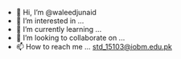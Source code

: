- 👋 Hi, I’m @waleedjunaid
- 👀 I’m interested in ...
- 🌱 I’m currently learning ...
- 💞️ I’m looking to collaborate on ...
- 📫 How to reach me ... std_15103@iobm.edu.pk

<!---
waleedjunaid/waleedjunaid is a ✨ special ✨ repository because its `README.md` (this file) appears on your GitHub profile.
You can click the Preview link to take a look at your changes.
--->
